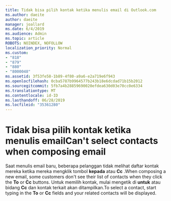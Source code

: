 ```yaml
---
title: Tidak bisa pilih kontak ketika menulis email di Outlook.com
ms.author: daeite
author: daeite
manager: joallard
ms.date: 6/4/2019
ms.audience: Admin
ms.topic: article
ROBOTS: NOINDEX, NOFOLLOW
localization_priority: Normal
ms.custom:
- "818"
- "879"
- "880"
- "8000048"
ms.assetid: 3f53fe58-1b89-4f80-a9a6-e2a719e6f943
ms.openlocfilehash: 0cba5787b9964577b243b18e6dcdad71b15b2012
ms.sourcegitcommit: 5fb7a4b28859690020efdea630d03e70cc0e6334
ms.translationtype: MT
ms.contentlocale: id-ID
ms.lasthandoff: 06/28/2019
ms.locfileid: "35361280"
---
```

# <a name="cant-select-contacts-when-composing-email"></a><span data-ttu-id="43719-102">Tidak bisa pilih kontak ketika menulis email</span><span class="sxs-lookup"><span data-stu-id="43719-102">Can't select contacts when composing email</span></span>

<span data-ttu-id="43719-103">Saat menulis email baru, beberapa pelanggan tidak melihat daftar kontak mereka ketika mereka mengklik tombol **kepada** atau **Cc** .</span><span class="sxs-lookup"><span data-stu-id="43719-103">When composing a new email, some customers don't see their list of contacts when they click the **To** or **Cc** buttons.</span></span> <span data-ttu-id="43719-104">Untuk memilih kontak, mulai mengetik di **untuk** atau bidang **Cc** dan kontak terkait akan ditampilkan.</span><span class="sxs-lookup"><span data-stu-id="43719-104">To select a contact, start typing in the **To** or **Cc** fields and your related contacts will be displayed.</span></span>
